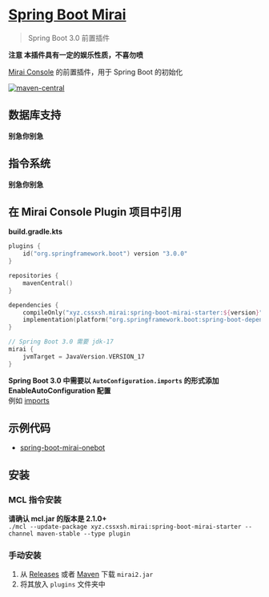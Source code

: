 # [Spring Boot Mirai](https://github.com/cssxsh/spring-boot-mirai)

> Spring Boot 3.0 前置插件

**注意 本插件具有一定的娱乐性质，不喜勿喷**

[Mirai Console](https://github.com/mamoe/mirai-console) 的前置插件，用于 Spring Boot 的初始化  

[![maven-central](https://img.shields.io/maven-central/v/xyz.cssxsh.mirai/spring-boot-mirai-starter)](https://search.maven.org/artifact/xyz.cssxsh.mirai/spring-boot-mirai-starter)

## 数据库支持

**别急你别急**

## 指令系统

**别急你别急**

## 在 Mirai Console Plugin 项目中引用

**build.gradle.kts**
```kotlin
plugins {
    id("org.springframework.boot") version "3.0.0"
}

repositories {
    mavenCentral()
}

dependencies {
    compileOnly("xyz.cssxsh.mirai:spring-boot-mirai-starter:${version}")
    implementation(platform("org.springframework.boot:spring-boot-dependencies:3.0.0"))
}

// Spring Boot 3.0 需要 jdk-17
mirai {
    jvmTarget = JavaVersion.VERSION_17
}
```

**Spring Boot 3.0 中需要以 `AutoConfiguration.imports` 的形式添加 EnableAutoConfiguration 配置**   
例如 [imports](spring-boot-mirai-onebot/src/main/resources/META-INF/spring/org.springframework.boot.autoconfigure.AutoConfiguration.imports)

## 示例代码

* [spring-boot-mirai-onebot](spring-boot-mirai-onebot)

## 安装

### MCL 指令安装

**请确认 mcl.jar 的版本是 2.1.0+**  
`./mcl --update-package xyz.cssxsh.mirai:spring-boot-mirai-starter --channel maven-stable --type plugin`

### 手动安装

1. 从 [Releases](https://github.com/cssxsh/spring-boot-mirai/releases) 或者 [Maven](https://repo1.maven.org/maven2/xyz/cssxsh/mirai/spring-boot-mirai/) 下载 `mirai2.jar`
2. 将其放入 `plugins` 文件夹中